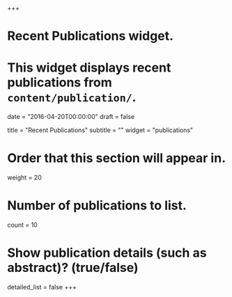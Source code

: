 +++
# Recent Publications widget.
# This widget displays recent publications from `content/publication/`.
  
date = "2016-04-20T00:00:00"
draft = false
  
title = "Recent Publications"
subtitle = ""
widget = "publications"
  
# Order that this section will appear in.
weight = 20
  
# Number of publications to list.
count = 10

# Show publication details (such as abstract)? (true/false)
detailed_list = false
+++
    